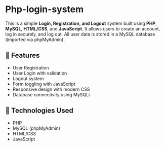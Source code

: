 # Php-login-system

This is a simple **Login, Registration, and Logout** system built using **PHP**, **MySQL**, **HTML/CSS**, and **JavaScript**. It allows users to create an account, log in securely, and log out. All user data is stored in a MySQL database (imported via phpMyAdmin).

## 🚀 Features

- User Registration
- User Login with validation
- Logout system
- Form toggling with JavaScript
- Responsive design with modern CSS
- Database connectivity using MySQLi

## 🧱 Technologies Used

- PHP
- MySQL (phpMyAdmin)
- HTML/CSS
- JavaScript

